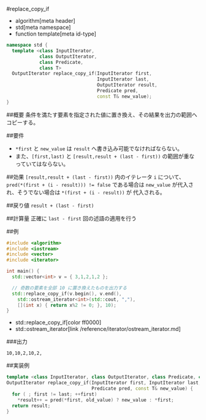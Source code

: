 #replace_copy_if
* algorithm[meta header]
* std[meta namespace]
* function template[meta id-type]

```cpp
namespace std {
  template <class InputIterator,
            class OutputIterator,
            class Predicate,
            class T>
  OutputIterator replace_copy_if(InputIterator first,
                                 InputIterator last,
                                 OutputIterator result,
                                 Predicate pred,
                                 const T& new_value);
}
```

##概要
条件を満たす要素を指定された値に置き換え、その結果を出力の範囲へコピーする。


##要件
- `*first` と `new_value` は `result` へ書き込み可能でなければならない。
- また、`[first,last)` と `[result,result + (last - first))` の範囲が重なっていてはならない。


##効果
`[result,result + (last - first))` 内のイテレータ `i` について、`pred(*(first + (i - result))) != false` である場合は `new_value` が代入され、そうでない場合は `*(first + (i - result))` が 代入される。


##戻り値
`result + (last - first)`


##計算量
正確に `last - first` 回の述語の適用を行う


##例
```cpp
#include <algorithm>
#include <iostream>
#include <vector>
#include <iterator>

int main() {
  std::vector<int> v = { 3,1,2,1,2 };

  // 奇数の要素を全部 10 に置き換えたものを出力する
  std::replace_copy_if(v.begin(), v.end(),
    std::ostream_iterator<int>(std::cout, ","),
    [](int x) { return x%2 != 0; }, 10);
}
```
* std::replace_copy_if[color ff0000]
* std::ostream_iterator[link /reference/iterator/ostream_iterator.md]

###出力
```
10,10,2,10,2,
```

##実装例
```cpp
template <class InputIterator, class OutputIterator, class Predicate, class T>
OutputIterator replace_copy_if(InputIterator first, InputIterator last, OutputIterator result,
                               Predicate pred, const T& new_value) {
  for ( ; first != last; ++first)
    *result++ = pred(*first, old_value) ? new_value : *first;
  return result;
}
```

